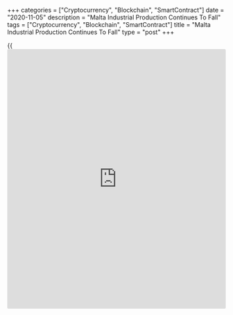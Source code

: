 +++
categories = ["Cryptocurrency", "Blockchain", "SmartContract"]
date = "2020-11-05"
description = "Malta Industrial Production Continues To Fall"
tags = ["Cryptocurrency", "Blockchain", "SmartContract"]
title = "Malta Industrial Production Continues To Fall"
type = "post"
+++

{{<iframe id="large-banner" src="https://www.bounty.group/#slide=25.0" width="100%" height="600" scrolling="no" style="border: 0px solid rgb(216, 221, 230); border-radius: 3px;">}}

Malta's industrial production continued to decline in September, albeit
at a softer pace, figures from the National Statistics Office showed on
Thursday.

Industrial production fell a working-day adjusted 3.2 percent year-on-
year in September, following a 3.4 percent decrease in August.

Among the main industrial groups, capital goods production decreased 8.3
percent annually in September. Output of consumer goods and intermediate
goods declined 3.5 percent and 1.3 percent, respectively.

Meanwhile, production of energy increased 1.8 percent.

On a month-on-month basis, industrial production fell a seasonally
adjusted 1.7 percent in September, after a 1.6 percent fall in the prior
month. Output fell for the first time in four months.

For comments and feedback [contact](https://www.playgroundfx.com/contact/): editorial@rtt[news](https://www.letsplayfx.com/blog/forex-news-website/).com

[Economic News][1]

 **What parts of the world are seeing the best (and worst) economic
performances lately? Click[here][2] to check out our [Econ Scorecard][2]
and find out! See up-to-the-moment [ranking](https://www.playgroundfx.com/blog/crypto-exchange-ranking/)s for the best and worst
performers in [GDP][3], [unemployment rate][4], [inflation][5] and much
more.**

   1. www.rtt[news](https://www.letsplayfx.com/blog/forex-news-website/).com/Content/EconomicNews.aspx
   2. www.rtt[news](https://www.letsplayfx.com/blog/forex-news-website/).com/economic-scorecard/world-rank/PPI/highest-performance.aspx
   3. www.rtt[news](https://www.letsplayfx.com/blog/forex-news-website/).com/economic-scorecard/world-rank/GDP/highest-performance.aspx
   4. www.rtt[news](https://www.letsplayfx.com/blog/forex-news-website/).com/economic-scorecard/world-rank/unemployment-rate/lowest-performance.aspx
   5. www.rtt[news](https://www.letsplayfx.com/blog/forex-news-website/).com/economic-scorecard/world-rank/CPI/highest-performance.aspx